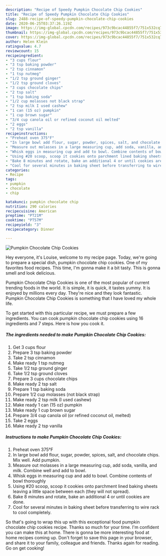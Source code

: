 ```yaml
---
description: "Recipe of Speedy Pumpkin Chocolate Chip Cookies"
title: "Recipe of Speedy Pumpkin Chocolate Chip Cookies"
slug: 2488-recipe-of-speedy-pumpkin-chocolate-chip-cookies
date: 2020-06-25T03:37:26.119Z
image: https://img-global.cpcdn.com/recipes/973c9bcac44855f7/751x532cq70/pumpkin-chocolate-chip-cookies-recipe-main-photo.jpg
thumbnail: https://img-global.cpcdn.com/recipes/973c9bcac44855f7/751x532cq70/pumpkin-chocolate-chip-cookies-recipe-main-photo.jpg
cover: https://img-global.cpcdn.com/recipes/973c9bcac44855f7/751x532cq70/pumpkin-chocolate-chip-cookies-recipe-main-photo.jpg
author: Helen Klein
ratingvalue: 4.7
reviewcount: 15
recipeingredient:
- "3 cups flour"
- "3 tsp baking powder"
- "2 tsp cinnamon"
- "1 tsp nutmeg"
- "1/2 tsp ground ginger"
- "1/2 tsp ground cloves"
- "3 cups chocolate chips"
- "2 tsp salt"
- "1 tsp baking soda"
- "1/2 cup molasses not black strap"
- "2 tsp milk I used cashew"
- "1 can (15 oz) pumpkin"
- "1 cup brown sugar"
- "3/4 cup canola oil or refined coconut oil melted"
- "2 eggs"
- "2 tsp vanilla"
recipeinstructions:
- "Preheat oven 375°F"
- "In large bowl add flour, sugar, powder, spices, salt, and chocolate chips. Mix well. Add pumpkin."
- "Measure out molasses in a large measuring cup, add soda, vanilla, and milk. Combine well and add to bowl."
- "Whisk eggs in measuring cup and add to bowl. Combine contents of bowl thoroughly"
- "Using #20 scoop, scoop it cookies onto parchment lined baking sheets leaving a little space between each (they will not spread)."
- "Bake 8 minutes and rotate, bake an additional 4 or until cookies are done."
- "Cool for several minutes in baking sheet before transferring to wire rack to cool completely."
categories:
- Recipe
tags:
- pumpkin
- chocolate
- chip

katakunci: pumpkin chocolate chip 
nutrition: 290 calories
recipecuisine: American
preptime: "PT21M"
cooktime: "PT57M"
recipeyield: "3"
recipecategory: Dinner

---
```



![Pumpkin Chocolate Chip Cookies](https://img-global.cpcdn.com/recipes/973c9bcac44855f7/751x532cq70/pumpkin-chocolate-chip-cookies-recipe-main-photo.jpg)

Hey everyone, it's Louise, welcome to my recipe page. Today, we're going to prepare a special dish, pumpkin chocolate chip cookies. One of my favorites food recipes. This time, I'm gonna make it a bit tasty. This is gonna smell and look delicious.

Pumpkin Chocolate Chip Cookies is one of the most popular of current trending foods in the world. It is simple, it is quick, it tastes yummy. It is enjoyed by millions every day. They're nice and they look fantastic. Pumpkin Chocolate Chip Cookies is something that I have loved my whole life.




To get started with this particular recipe, we must prepare a few ingredients. You can cook pumpkin chocolate chip cookies using 16 ingredients and 7 steps. Here is how you cook it.

<!--inarticleads1-->

##### The ingredients needed to make Pumpkin Chocolate Chip Cookies:

1. Get 3 cups flour
1. Prepare 3 tsp baking powder
1. Take 2 tsp cinnamon
1. Make ready 1 tsp nutmeg
1. Take 1/2 tsp ground ginger
1. Take 1/2 tsp ground cloves
1. Prepare 3 cups chocolate chips
1. Make ready 2 tsp salt
1. Prepare 1 tsp baking soda
1. Prepare 1/2 cup molasses (not black strap)
1. Make ready 2 tsp milk (I used cashew)
1. Make ready 1 can (15 oz) pumpkin
1. Make ready 1 cup brown sugar
1. Prepare 3/4 cup canola oil (or refined coconut oil, melted)
1. Take 2 eggs
1. Make ready 2 tsp vanilla




<!--inarticleads2-->

##### Instructions to make Pumpkin Chocolate Chip Cookies:

1. Preheat oven 375°F
1. In large bowl add flour, sugar, powder, spices, salt, and chocolate chips. Mix well. Add pumpkin.
1. Measure out molasses in a large measuring cup, add soda, vanilla, and milk. Combine well and add to bowl.
1. Whisk eggs in measuring cup and add to bowl. Combine contents of bowl thoroughly
1. Using #20 scoop, scoop it cookies onto parchment lined baking sheets leaving a little space between each (they will not spread).
1. Bake 8 minutes and rotate, bake an additional 4 or until cookies are done.
1. Cool for several minutes in baking sheet before transferring to wire rack to cool completely.




So that's going to wrap this up with this exceptional food pumpkin chocolate chip cookies recipe. Thanks so much for your time. I'm confident you can make this at home. There is gonna be more interesting food at home recipes coming up. Don't forget to save this page in your browser, and share it to your family, colleague and friends. Thanks again for reading. Go on get cooking!
